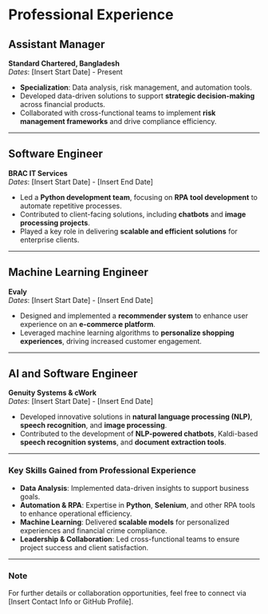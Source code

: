 # Professional Experience

## **Assistant Manager**  
**Standard Chartered, Bangladesh**  
*Dates*: [Insert Start Date] - Present  

- **Specialization**: Data analysis, risk management, and automation tools.  
- Developed data-driven solutions to support **strategic decision-making** across financial products.  
- Collaborated with cross-functional teams to implement **risk management frameworks** and drive compliance efficiency.  

---

## **Software Engineer**  
**BRAC IT Services**  
*Dates*: [Insert Start Date] - [Insert End Date]  

- Led a **Python development team**, focusing on **RPA tool development** to automate repetitive processes.  
- Contributed to client-facing solutions, including **chatbots** and **image processing projects**.  
- Played a key role in delivering **scalable and efficient solutions** for enterprise clients.  

---

## **Machine Learning Engineer**  
**Evaly**  
*Dates*: [Insert Start Date] - [Insert End Date]  

- Designed and implemented a **recommender system** to enhance user experience on an **e-commerce platform**.  
- Leveraged machine learning algorithms to **personalize shopping experiences**, driving increased customer engagement.  

---

## **AI and Software Engineer**  
**Genuity Systems & cWork**  
*Dates*: [Insert Start Date] - [Insert End Date]  

- Developed innovative solutions in **natural language processing (NLP)**, **speech recognition**, and **image processing**.  
- Contributed to the development of **NLP-powered chatbots**, Kaldi-based **speech recognition systems**, and **document extraction tools**.  

---

### **Key Skills Gained from Professional Experience**  
- **Data Analysis**: Implemented data-driven insights to support business goals.  
- **Automation & RPA**: Expertise in **Python**, **Selenium**, and other RPA tools to enhance operational efficiency.  
- **Machine Learning**: Delivered **scalable models** for personalized experiences and financial crime compliance.  
- **Leadership & Collaboration**: Led cross-functional teams to ensure project success and client satisfaction.  

---

### **Note**  
For further details or collaboration opportunities, feel free to connect via [Insert Contact Info or GitHub Profile].
